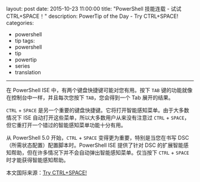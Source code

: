 ﻿layout: post
date: 2015-10-23 11:00:00
title: "PowerShell 技能连载 - 试试 CTRL+SPACE！"
description: PowerTip of the Day - Try CTRL+SPACE!
categories:
- powershell
- tip
tags:
- powershell
- tip
- powertip
- series
- translation
---
在 PowerShell ISE 中，有两个键盘快捷键可能对您有用。按下 `TAB` 键的功能就像在控制台中一样，并且每次您按下 `TAB`，您会得到一个 Tab 展开的结果。

`CTRL` + `SPACE` 是另一个重要的键盘快捷键。它将打开智能感知菜单。由于大多数情况下 ISE 自动打开这些菜单，所以大多数用户从来没有注意过 `CTRL` + `SPACE`，但它重打开一个错过的智能感知菜单功能十分有用。

从 PowerShell 5.0 开始，`CTRL` + `SPACE` 变得更为重要，特别是当您在书写 DSC（所需状态配置）配置脚本时。PowerShell ISE 提供了针对 DSC 的扩展智能感知帮助，但在许多情况下并不会自动弹出智能感知菜单。仅当按下 `CTRL` + `SPACE` 时才能获得智能感知帮助。

<!--more-->
本文国际来源：[Try CTRL+SPACE!](http://powershell.com/cs/blogs/tips/archive/2015/10/23/try-ctrl-space.aspx)

